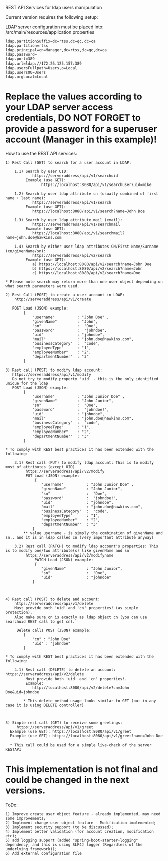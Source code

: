 REST API Services for ldap users manipulation

Current version requires the following setup:

LDAP server configuration must be placed into: /src/main/resources/application.properties

	ldap.partitionSuffix=dc=rtss,dc=qc,dc=ca
	ldap.partition=rtss
	ldap.principal=cn=Manager,dc=rtss,dc=qc,dc=ca
	ldap.password=
	ldap.port=389
	ldap.url=ldap://172.26.125.157:389
	ldap.usersFullpath=Users,o=Local
	ldap.usersOU=Users
	ldap.orgLocal=Local

Replace the values according to your LDAP server access credentials, 
DO NOT FORGET to provide a password for a superuser account (Manager in this example)!
=============================================================================

How to use the REST API services:

	1) Rest Call (GET) to search for a user account in LDAP: 
		
		1.1) Search by user UID: 		
				https://serveraddress/api/v1/searchuid
			 Example (use GET): 
					https://localhost:8080/api/v1/searchuser?uid=mike
			
		1.2) Search by user ldap attribute cn (usually combined of first name + last name): 		
				https://serveraddress/api/v1/search
			 Example (use GET):
				https://localhost:8080/api/v1/search?name=John Doe
		
		1.3) Search by user ldap attribute mail (email): 		
				https://serveraddress/api/v1/searchmail
			 Example (use GET):
				https://localhost:8080/api/v1/searchmail?name=john.doe@hawkins.com
								
		1.4) Search by either user ldap attributes CN/First Name/Surname (cn/givenName/sn): 		
				https://serveraddress/api/v2/search
			 Example (use GET):
				a) https://localhost:8080/api/v2/search?name=John Doe
				b) https://localhost:8080/api/v2/search?name=John	
				c) https://localhost:8080/api/v2/search?name=Doe									

	* Please note search may return more than one user object depending on what search parameters were used.

	2) Rest Call (POST) to create a user account in LDAP: 
		http://serveraddress/api/v1/create
		
	   POST Load (JSON) example:
			{
				"username" 			: "John Doe" ,
				"givenName" 		: "John",
				"sn" 				:  "Doe",
				"password" 			:  "johndoe",
				"uid" 				: "johndoe",
				"mail" 				: "john.doe@hawkins.com",
				"businessCategory" 	:  "code",
				"employeeType" 		: "1",
				"employeeNumber" 	: "2",
				"departmentNumber" 	: "3"
			}
		
	3) Rest call (POST) to modify ldap account:
	   https://serveraddress/api/v1/modify
	   Do not try to modify property 'uid' - this is the only identified unique for the ldap 
	   POST Load (JSON) example:
			{
				"username" 			: "John Junior Doe" ,
				"givenName" 		: "John Junior",
				"sn" 				:  "Doe",
				"password" 			:  "johndoe!",
				"uid" 				: "johndoe",
				"mail" 				: "john.doe@hawkins.com",
				"businessCategory" 	:  "code",
				"employeeType" 		: "1",
				"employeeNumber" 	: "2",
				"departmentNumber" 	: "3"
			}
	
	* To comply with REST best practices it has been extended with the following:
	
		3.1) Rest call (PUT) to modify ldap account: This is to modify most of attributes (except UID)
			 https://serveraddress/api/v2/modify
			 PUT Load (JSON) example:
				 {
					"username" 			: "John Junior Doe" ,
					"givenName" 		: "John Junior",
					"sn" 				:  "Doe",
					"password" 			:  "johndoe!",
					"uid" 				: "johndoe",
					"mail" 				: "john.doe@hawkins.com",
					"businessCategory" 	:  "code",
					"employeeType" 		: "1",
					"employeeNumber" 	: "2",
					"departmentNumber" 	: "3"
				}
			** value username - is simply the combination of givenName and sn.. and it is in ldap called cn (very important attribute anyway) 
		
		3.2) Rest call (PATCH) to modify ldap account's properties: This is to modify one/two attribute(s) like givenName and sn
			 https://serveraddress/api/v2/modifyname
				 PATCH Load (JSON) example:
				 {
					"givenName" 		: "John Junior",
					"sn" 				:  "Doe",
					"uid" 				: "johndoe"
				}
	
		  
	
	4) Rest call (POST) to delete and account:
		https://serveraddress/api/v1/delete
		Must provide both 'uid' and 'cn' properties! (as simple protection).
		Also make sure cn is exactly as ldap object cn (you can use searchuid REST call to get cn).
		
		 Delete calls POST (JSON) example:
			{
				"cn" : "John Doe"
				"uid" : "johndoe"
			}
	
	* To comply with REST best practices it has been extended with the following:
	
		4.1) Rest call (DELETE) to delete an account: https://serveraddress/api/v2/delete
			 Must provide both 'uid' and 'cn' properties!.
			 Example:
				http://localhost:8080/api/v2/delete?cn=John Doe&uid=johndoe
			
			* This delete method usage looks similar to GET (but in any case it is using DELETE controller)
	
	
	
	5) Simple rest call (GET) to receive some greetings:
		 https://serveraddress/api/v1/greet
	  Example (use GET): https://localhost:8080/api/v1/greet
	  Example (use GET): https://localhost:8080/api/v1/greet?name=John Doe
	  
	  * This call could be used for a simple live-check of the server RESTAPI
	
This implementation is not final and could be changed in the next versions.
=============================================================================
ToDo:

	1) Improve create user object feature - already implemented, may need some improvements;
	2) Implement change user object feature - Modification implemented;
	3) Implement security support (to be discussed);
	4) Implement better validation (for account creation, modification etc);
	5) add logging support (added "spring-boot-starter-logging" dependency, and this is using SLF4J logger (Regardless of the underlying framework));
	6) Add external configuration file


